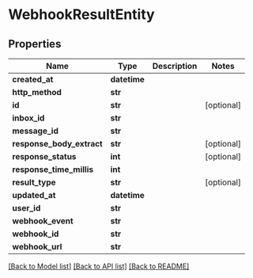# WebhookResultEntity

## Properties
Name | Type | Description | Notes
------------ | ------------- | ------------- | -------------
**created_at** | **datetime** |  | 
**http_method** | **str** |  | 
**id** | **str** |  | [optional] 
**inbox_id** | **str** |  | 
**message_id** | **str** |  | 
**response_body_extract** | **str** |  | [optional] 
**response_status** | **int** |  | [optional] 
**response_time_millis** | **int** |  | 
**result_type** | **str** |  | [optional] 
**updated_at** | **datetime** |  | 
**user_id** | **str** |  | 
**webhook_event** | **str** |  | 
**webhook_id** | **str** |  | 
**webhook_url** | **str** |  | 

[[Back to Model list]](../README#documentation-for-models) [[Back to API list]](../README#documentation-for-api-endpoints) [[Back to README]](../README)


